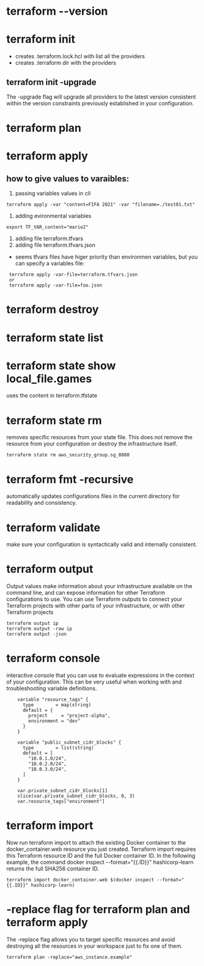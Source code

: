 # terraform --version

# terraform init
* creates .terraform.lock.hcl with list all the providers
* creates .terraform dir with the providers

## terraform init -upgrade
The -upgrade flag will upgrade all providers to the latest version consistent within the version constraints previously established in your configuration.

# terraform plan

# terraform apply

## how to give values to varaibles:
1. passing variables values in cli
```
terraform apply -var "content=FIFA 2021" -var "filename=./test01.txt"
```
1. adding evironmental variables
```
export TF_VAR_content="mario2"
```
1. adding file terraform.tfvars
1. adding file terraform.tfvars.json

* seems tfvars files have higer priority than environmen variables, but you can specify a variables file:
```
 terraform apply -var-file=terraform.tfvars.json
 or
 terraform apply -var-file=foo.json
```
# terraform destroy

# terraform state list
# terraform state show local_file.games
uses the content in terraform.tfstate

# terraform state rm
removes specific resources from your state file. This does not remove the resource from your configuration or destroy the infrastructure itself.
```
terraform state rm aws_security_group.sg_8080
```

# terraform fmt -recursive
automatically updates configurations files in the current directory for readability and consistency.

# terraform validate
make sure your configuration is syntactically valid and internally consistent.

# terraform output
Output values make information about your infrastructure available on the command line, and can expose information for other Terraform configurations to use.
You can use Terraform outputs to connect your Terraform projects with other parts of your infrastructure, or with other Terraform projects
```
terraform output ip
terraform output -raw ip
terraform output -json
```

# terraform console
interactive console that you can use to evaluate expressions in the context of your configuration. This can be very useful when working with and troubleshooting variable definitions.
```
    variable "resource_tags" {
      type        = map(string)
      default = {
        project     = "project-alpha",
        environment = "dev"
      }
    }

    variable "public_subnet_cidr_blocks" {
      type        = list(string)
      default = [
        "10.0.1.0/24",
        "10.0.2.0/24",
        "10.0.3.0/24",
      ]
    }

```

```
    var.private_subnet_cidr_blocks[1]
    slice(var.private_subnet_cidr_blocks, 0, 3)
    var.resource_tags["environment"]
```

# terraform import
Now run terraform import to attach the existing Docker container to the docker_container.web resource you just created. Terraform import requires this Terraform resource ID and the full Docker container ID. In the following example, the command docker inspect --format="{{.ID}}" hashicorp-learn returns the full SHA256 container ID.
```
terraform import docker_container.web $(docker inspect --format="{{.ID}}" hashicorp-learn)
```

# -replace flag for terraform plan and terraform apply
The -replace flag allows you to target specific resources and avoid destroying all the resources in your workspace just to fix one of them.
```
terraform plan -replace="aws_instance.example"
```
